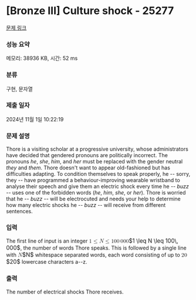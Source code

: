 # [Bronze III] Culture shock - 25277 

[문제 링크](https://www.acmicpc.net/problem/25277) 

### 성능 요약

메모리: 38936 KB, 시간: 52 ms

### 분류

구현, 문자열

### 제출 일자

2024년 11월 1일 10:22:19

### 문제 설명

<p>Thore is a visiting scholar at a progressive university, whose administrators have decided that gendered pronouns are politically incorrect. The pronouns <em>he</em>, <em>she</em>, <em>him</em>, and <em>her</em> must be replaced with the gender neutral <em>they</em> and <em>them</em>. Thore doesn't want to appear old-fashioned but has difficulties adapting. To condition themselves to speak properly, he -- sorry, they -- have programmed a behaviour-improving wearable wristband to analyse their speech and give them an electric shock every time he -- <em>buzz</em> -- uses one of the forbidden words (<em>he</em>, <em>him</em>, <em>she</em>, or <em>her</em>). Thore is worried that he -- <em>buzz</em> -- will be electrocuted and needs your help to determine how many electric shocks he -- <em>buzz</em> -- will receive from different sentences.</p>

### 입력 

 <p>The first line of input is an integer <mjx-container class="MathJax" jax="CHTML" style="font-size: 109%; position: relative;"><mjx-math class="MJX-TEX" aria-hidden="true"><mjx-mn class="mjx-n"><mjx-c class="mjx-c31"></mjx-c></mjx-mn><mjx-mo class="mjx-n" space="4"><mjx-c class="mjx-c2264"></mjx-c></mjx-mo><mjx-mi class="mjx-i" space="4"><mjx-c class="mjx-c1D441 TEX-I"></mjx-c></mjx-mi><mjx-mo class="mjx-n" space="4"><mjx-c class="mjx-c2264"></mjx-c></mjx-mo><mjx-mn class="mjx-n" space="4"><mjx-c class="mjx-c31"></mjx-c><mjx-c class="mjx-c30"></mjx-c><mjx-c class="mjx-c30"></mjx-c></mjx-mn><mjx-mstyle><mjx-mspace style="width: 0.167em;"></mjx-mspace></mjx-mstyle><mjx-mn class="mjx-n"><mjx-c class="mjx-c30"></mjx-c><mjx-c class="mjx-c30"></mjx-c><mjx-c class="mjx-c30"></mjx-c></mjx-mn></mjx-math><mjx-assistive-mml unselectable="on" display="inline"><math xmlns="http://www.w3.org/1998/Math/MathML"><mn>1</mn><mo>≤</mo><mi>N</mi><mo>≤</mo><mn>100</mn><mstyle scriptlevel="0"><mspace width="0.167em"></mspace></mstyle><mn>000</mn></math></mjx-assistive-mml><span aria-hidden="true" class="no-mathjax mjx-copytext">$1 \leq N \leq 100\, 000$</span></mjx-container>, the number of words Thore speaks. This is followed by a single line with <mjx-container class="MathJax" jax="CHTML" style="font-size: 109%; position: relative;"><mjx-math class="MJX-TEX" aria-hidden="true"><mjx-mi class="mjx-i"><mjx-c class="mjx-c1D441 TEX-I"></mjx-c></mjx-mi></mjx-math><mjx-assistive-mml unselectable="on" display="inline"><math xmlns="http://www.w3.org/1998/Math/MathML"><mi>N</mi></math></mjx-assistive-mml><span aria-hidden="true" class="no-mathjax mjx-copytext">$N$</span></mjx-container> whitespace separated  words, each word consisting of up to <mjx-container class="MathJax" jax="CHTML" style="font-size: 109%; position: relative;"><mjx-math class="MJX-TEX" aria-hidden="true"><mjx-mn class="mjx-n"><mjx-c class="mjx-c32"></mjx-c><mjx-c class="mjx-c30"></mjx-c></mjx-mn></mjx-math><mjx-assistive-mml unselectable="on" display="inline"><math xmlns="http://www.w3.org/1998/Math/MathML"><mn>20</mn></math></mjx-assistive-mml><span aria-hidden="true" class="no-mathjax mjx-copytext">$20$</span></mjx-container> lowercase characters a--z.</p>

### 출력 

 <p>The number of electrical shocks Thore receives.</p>

